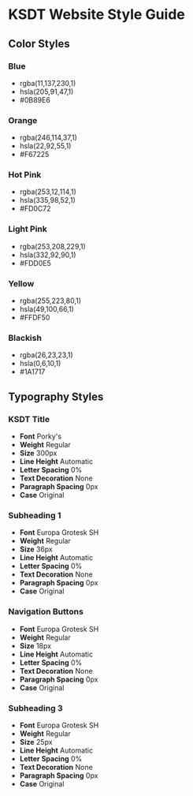 # KSDT Website Style Guide
## Color Styles
### Blue
- rgba(11,137,230,1)
- hsla(205,91,47,1)
- #0B89E6
### Orange
- rgba(246,114,37,1)
- hsla(22,92,55,1)
- #F67225
### Hot Pink
- rgba(253,12,114,1)
- hsla(335,98,52,1)
- #FD0C72
### Light Pink
- rgba(253,208,229,1)
- hsla(332,92,90,1)
- #FDD0E5
### Yellow
- rgba(255,223,80,1)
- hsla(49,100,66,1)
- #FFDF50
### Blackish
- rgba(26,23,23,1)
- hsla(0,6,10,1)
- #1A1717
## Typography Styles
### KSDT Title
- **Font** Porky's
- **Weight** Regular
- **Size** 300px
- **Line Height** Automatic
- **Letter Spacing** 0%
- **Text Decoration** None
- **Paragraph Spacing** 0px
- **Case** Original
### Subheading 1
- **Font** Europa Grotesk SH
- **Weight** Regular
- **Size** 36px
- **Line Height** Automatic
- **Letter Spacing** 0%
- **Text Decoration** None
- **Paragraph Spacing** 0px
- **Case** Original
### Navigation Buttons
- **Font** Europa Grotesk SH
- **Weight** Regular
- **Size** 18px
- **Line Height** Automatic
- **Letter Spacing** 0%
- **Text Decoration** None
- **Paragraph Spacing** 0px
- **Case** Original
### Subheading 3
- **Font** Europa Grotesk SH
- **Weight** Regular
- **Size** 25px
- **Line Height** Automatic
- **Letter Spacing** 0%
- **Text Decoration** None
- **Paragraph Spacing** 0px
- **Case** Original
